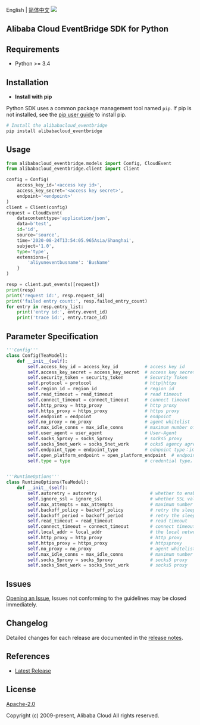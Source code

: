 English | [简体中文](README-CN.md)
![](https://aliyunsdk-pages.alicdn.com/icons/AlibabaCloud.svg)

## Alibaba Cloud EventBridge SDK for Python

## Requirements

- Python >= 3.4

## Installation
- **Install with pip**

Python SDK uses a common package management tool named `pip`. If pip is not installed, see the [pip user guide](https://pip.pypa.io/en/stable/installing/ "pip User Guide") to install pip.

```bash
# Install the alibabacloud_eventbridge
pip install alibabacloud_eventbridge
```

## Usage

```python
from alibabacloud_eventbridge.models import Config, CloudEvent
from alibabacloud_eventbridge.client import Client

config = Config(
    access_key_id='<access key id>',
    access_key_secret='<access key secret>',
    endpoint='<endpoint>'
)
client = Client(config)
request = CloudEvent(
    datacontenttype='application/json',
    data=b'test',
    id='id',
    source='source',
    time='2020-08-24T13:54:05.965Asia/Shanghai',
    subject='1.0',
    type='type',
    extensions={
        'aliyuneventbusname': 'BusName'
    }
)

resp = client.put_events([request])
print(resp)
print('request id:', resp.request_id)
print('failed entry count:', resp.failed_entry_count)
for entry in resp.entry_list:
    print('entry id:', entry.event_id)
    print('trace id:', entry.trace_id)
```


## Parameter Specification

```python
'''Config'''
class Config(TeaModel):
    def __init__(self):
        self.access_key_id = access_key_id          # access key id
        self.access_key_secret = access_key_secret  # access key secret
        self.security_token = security_token        # Security Token
        self.protocol = protocol                    # http|https
        self.region_id = region_id                  # region id
        self.read_timeout = read_timeout            # read timeout
        self.connect_timeout = connect_timeout      # connect timeout
        self.http_proxy = http_proxy                # http proxy
        self.https_proxy = https_proxy              # https proxy
        self.endpoint = endpoint                    # endpoint
        self.no_proxy = no_proxy                    # agent whitelist
        self.max_idle_conns = max_idle_conns        # maximum number of connections
        self.user_agent = user_agent                # User-Agent
        self.socks_5proxy = socks_5proxy            # socks5 proxy
        self.socks_5net_work = socks_5net_work      # ocks5 agency agreement
        self.endpoint_type = endpoint_type          # ednpoint type：internal，accelerate or null
        self.open_platform_endpoint = open_platform_endpoint  # endpoint used when the file is uploaded(Not at the moment)
        self.type = type                            # credential type，If you have any questions, please refer to it https://github.com/aliyun/credentials-python/blob/master/README-CN.md


'''RuntimeOptions'''
class RuntimeOptions(TeaModel):
    def __init__(self):
        self.autoretry = autoretry                    # whether to enable retry
        self.ignore_ssl = ignore_ssl                  # whether SSL validation is ignored
        self.max_attempts = max_attempts              # maximum number of retries
        self.backoff_policy = backoff_policy          # retry the sleep strategy
        self.backoff_period = backoff_period          # retry the sleep time
        self.read_timeout = read_timeout              # read timeout
        self.connect_timeout = connect_timeout        # connect timeout
        self.local_addr = local_addr                  # the local network adapter ip
        self.http_proxy = http_proxy                  # http proxy
        self.https_proxy = https_proxy                # httpsproxy
        self.no_proxy = no_proxy                      # agent whitelist
        self.max_idle_conns = max_idle_conns          # maximum number of connections
        self.socks_5proxy = socks_5proxy              # socks5 proxy
        self.socks_5net_work = socks_5net_work        # socks5 proxy
```

## Issues
[Opening an Issue](https://github.com/aliyun/alibabacloud-eventbridge-sdk/issues/new), Issues not conforming to the guidelines may be closed immediately.

## Changelog
Detailed changes for each release are documented in the [release notes](./ChangeLog.md).

## References
* [Latest Release](https://github.com/aliyun/alibabacloud-eventbridge-sdk)

## License
[Apache-2.0](http://www.apache.org/licenses/LICENSE-2.0)

Copyright (c) 2009-present, Alibaba Cloud All rights reserved.